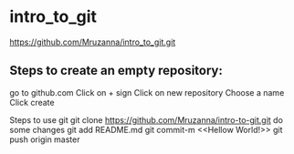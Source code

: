 # intro_to_git
https://github.com/Mruzanna/intro_to_git.git
## Steps to create an empty repository:
go to github.com
Click on + sign
Click on new repository
Choose a name
Click create

Steps to use git
git clone <https://github.com/Mruzanna/intro-to-git.git>
do some changes
git add README.md
git commit-m <<Hellow World!>>
git push origin master


